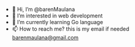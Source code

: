 - 👋 Hi, I’m @barenMaulana
- 👀 I’m interested in web development
- 🌱 I’m currently learning Go language
- 📫 How to reach me? this is my email if needed barenmaulana@gmail.com

<!---
barenMaulana/barenMaulana is a ✨ special ✨ repository because its `README.md` (this file) appears on your GitHub profile.
You can click the Preview link to take a look at your changes.
--->

